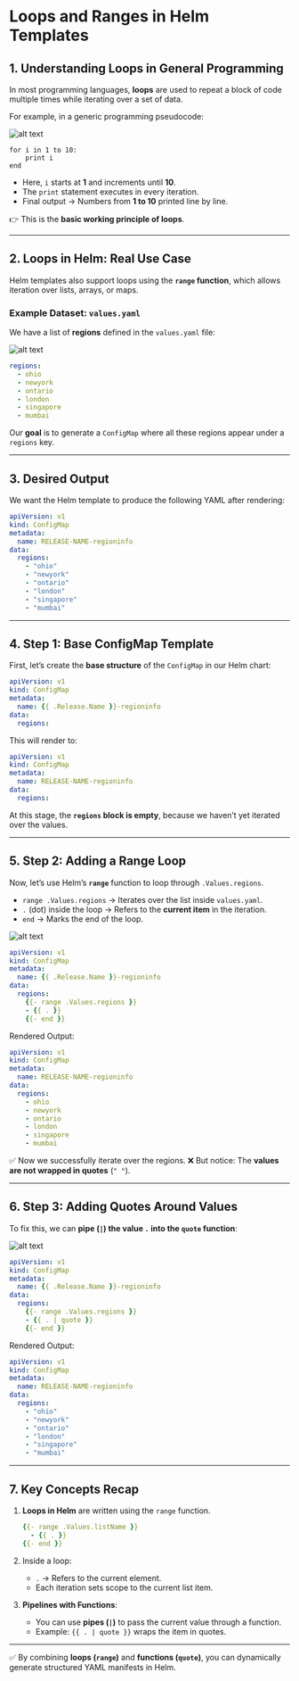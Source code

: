 

# Loops and Ranges in Helm Templates

## 1. Understanding Loops in General Programming

In most programming languages, **loops** are used to repeat a block of code multiple times while iterating over a set of data.

For example, in a generic programming pseudocode:

![alt text](../17-class-ranges/image.png)

```text
for i in 1 to 10:
    print i
end
```

* Here, `i` starts at **1** and increments until **10**.
* The `print` statement executes in every iteration.
* Final output → Numbers from **1 to 10** printed line by line.

👉 This is the **basic working principle of loops**.

---

## 2. Loops in Helm: Real Use Case

Helm templates also support loops using the **`range` function**, which allows iteration over lists, arrays, or maps.

### Example Dataset: `values.yaml`

We have a list of **regions** defined in the `values.yaml` file:

![alt text](../17-class-ranges/image-1.png)

```yaml
regions:
  - ohio
  - newyork
  - ontario
  - london
  - singapore
  - mumbai
```

Our **goal** is to generate a `ConfigMap` where all these regions appear under a `regions` key.

---

## 3. Desired Output

We want the Helm template to produce the following YAML after rendering:

```yaml
apiVersion: v1
kind: ConfigMap
metadata:
  name: RELEASE-NAME-regioninfo
data:
  regions:
    - "ohio"
    - "newyork"
    - "ontario"
    - "london"
    - "singapore"
    - "mumbai"
```

---

## 4. Step 1: Base ConfigMap Template

First, let’s create the **base structure** of the `ConfigMap` in our Helm chart:

```yaml
apiVersion: v1
kind: ConfigMap
metadata:
  name: {{ .Release.Name }}-regioninfo
data:
  regions:
```

This will render to:

```yaml
apiVersion: v1
kind: ConfigMap
metadata:
  name: RELEASE-NAME-regioninfo
data:
  regions:
```

At this stage, the **`regions` block is empty**, because we haven’t yet iterated over the values.

---

## 5. Step 2: Adding a Range Loop

Now, let’s use Helm’s **`range`** function to loop through `.Values.regions`.

* `range .Values.regions` → Iterates over the list inside `values.yaml`.
* `.` (dot) inside the loop → Refers to the **current item** in the iteration.
* `end` → Marks the end of the loop.

![alt text](../17-class-ranges/image-2.png)

```yaml
apiVersion: v1
kind: ConfigMap
metadata:
  name: {{ .Release.Name }}-regioninfo
data:
  regions:
    {{- range .Values.regions }}
    - {{ . }}
    {{- end }}
```

Rendered Output:

```yaml
apiVersion: v1
kind: ConfigMap
metadata:
  name: RELEASE-NAME-regioninfo
data:
  regions:
    - ohio
    - newyork
    - ontario
    - london
    - singapore
    - mumbai
```

✅ Now we successfully iterate over the regions.
❌ But notice: The **values are not wrapped in quotes** (`" "`).

---

## 6. Step 3: Adding Quotes Around Values

To fix this, we can **pipe (`|`) the value `.` into the `quote` function**:

![alt text](../17-class-ranges/image-3.png)

```yaml
apiVersion: v1
kind: ConfigMap
metadata:
  name: {{ .Release.Name }}-regioninfo
data:
  regions:
    {{- range .Values.regions }}
    - {{ . | quote }}
    {{- end }}
```

Rendered Output:

```yaml
apiVersion: v1
kind: ConfigMap
metadata:
  name: RELEASE-NAME-regioninfo
data:
  regions:
    - "ohio"
    - "newyork"
    - "ontario"
    - "london"
    - "singapore"
    - "mumbai"
```

---

## 7. Key Concepts Recap

1. **Loops in Helm** are written using the `range` function.

   ```yaml
   {{- range .Values.listName }}
     - {{ . }}
   {{- end }}
   ```

2. Inside a loop:

   * `.` → Refers to the current element.
   * Each iteration sets scope to the current list item.

3. **Pipelines with Functions**:

   * You can use **pipes (`|`)** to pass the current value through a function.
   * Example: `{{ . | quote }}` wraps the item in quotes.

---

✅ By combining **loops (`range`)** and **functions (`quote`)**, you can dynamically generate structured YAML manifests in Helm.

